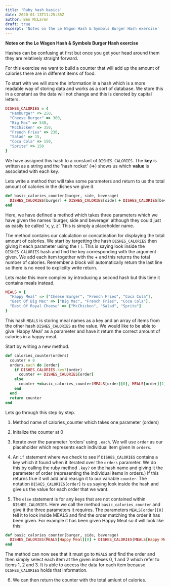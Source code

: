 ```yaml
---
title: 'Ruby hash basics'
date: 2020-01-13T11:25:35Z
author: Ben McLaren
draft: true
excerpt: 'Notes on the Le Wagon Hash & Symbols Burger Hash exercise'
---
```


**Notes on the Le Wagon Hash & Symbols Burger Hash exercise**

Hashes can be confusing at first but once you get your head around them they are relatively straight forward.

For this exercise we want to build a counter that will add up the amount of calories there are in different items of food.

To start with we will store the information in a hash which is a more readable way of storing data and works as a sort of database. We store this in a constant as the data will not change and this is denoted by capital letters.

```ruby
DISHES_CALORIES = {
  "Hamburger" => 250,
  "Cheese Burger" => 300,
  "Big Mac" => 540,
  "McChicken" => 350,
  "French Fries" => 230,
  "Salad" => 15,
  "Coca Cola" => 150,
  "Sprite" => 150
}
```

We have assigned this hash to a constant of `DISHES_CALORIES`. The **key** is written as a string and the 'hash rocket' (=>) shows us which **value** is associated with each key.

Lets write a method that will take some parameters and return to us the total amount of calories in the dishes we give it.

```ruby
def basic_calories_counter(burger, side, beverage)
  DISHES_CALORIES[burger] + DISHES_CALORIES[side] + DISHES_CALORIES[beverage]
end
```

Here, we have defined a method which takes three parameters which we have given the names 'burger, side and beverage' although they could just as easily be called 'x, y, z'. This is simply a placeholder name.

The method contains our calculation or concatination for displaying the total amount of calories. We start by targetting the hash `DISHES_CALORIES` then giving it each parameter using the `[]`. This is saying look inside the `DISHES_CALORIES` hash and find the key corresponding with the argument given. We add each item together with the + and this returns the total number of calories. Remember a block will automatically return the last line so there is no need to explicilty write return.

Lets make this more complex by introducing a second hash but this time it contains meals instead.

```ruby
MEALS = {
  "Happy Meal" => ["Cheese Burger", "French Fries", "Coca Cola"],
  "Best Of Big Mac" => ["Big Mac", "French Fries", "Coca Cola"],
  "Best Of Royal Cheese" => ["McChicken", "Salad", "Sprite"]
}
```

This hash `MEALS` is storing meal names as a key and an array of items from the other hash `DISHES_CALORIES` as the value. We would like to be able to give 'Happy Meal' as a parameter and have it return the correct amount of calories in a happy meal.

Start by writing a new method.

```ruby
def calories_counter(orders)
  counter = 0
  orders.each do |order|
    if DISHES_CALORIES.key?(order)
      counter += DISHES_CALORIES[order]
    else
      counter +=basic_calories_counter(MEALS[order][0], MEALS[order][1], MEALS[order][2])
    end
  end
  return counter
end
```

Lets go through this step by step.

1. Method name of calories_counter which takes one parameter (orders)

2. Initalize the counter at 0

3. Iterate over the parameter 'orders' using `.each`. We will use `order` as our placeholder which represents each individual item given in `orders`.

4. An `if` statement where we check to see if `DISHES_CALORIES` contains a key which it found when it iterated over the `orders` parameter. We do this by calling the ruby method `.key?` on the hash name and giving it the parameter of order (representing the individual items in orders.) If this returns true it will add and reasign it to our variable `counter`. The notation `DISHES_CALORIES[order]` is us saying look inside the hash and give us the value for each order that we want.

5. The `else` statement is for any keys that are not contained within `DISHES_CALORIES`. Here we call the method `basic_calories_counter` and give it the three parameters it requires. The parameters `MEALS[order][0]` tell it to look inside MEALS and find the order matching the order it has been given. For example it has been given Happy Meal so it will look like this:

```ruby
def basic_calories_counter(burger, side, beverage)
  DISHES_CALORIES(MEALS[Happy Meal][0] + DISHES_CALORIES(MEALS[Happy Meal][1] + DISHES_CALORIES(MEALS[Happy Meal][2]
end
```

The method can now see that it must go to `MEALS` and find the order and then simply select each item at the given indexes 0, 1 and 2 which refer to items 1, 2 and 3. It is able to access the data for each item because `DISHES_CALORIES` holds that information.

6. We can then return the counter with the total amlunt of calories.
